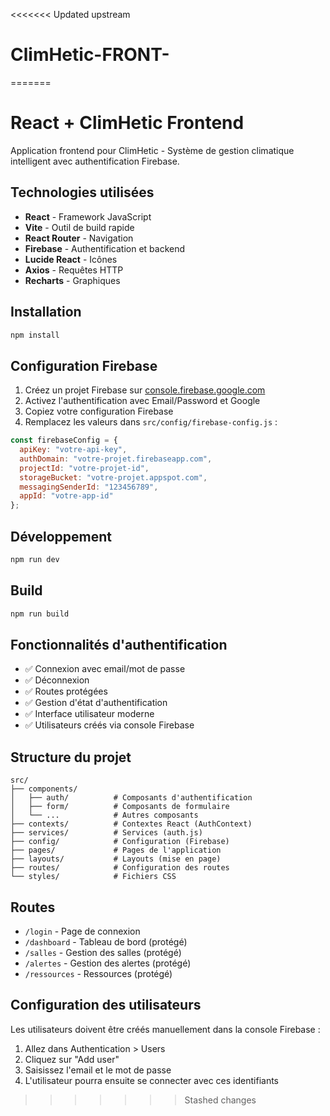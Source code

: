 <<<<<<< Updated upstream
# ClimHetic-FRONT-
=======
# React + ClimHetic Frontend

Application frontend pour ClimHetic - Système de gestion climatique intelligent avec authentification Firebase.

## Technologies utilisées

- **React** - Framework JavaScript
- **Vite** - Outil de build rapide
- **React Router** - Navigation
- **Firebase** - Authentification et backend
- **Lucide React** - Icônes
- **Axios** - Requêtes HTTP
- **Recharts** - Graphiques

## Installation

```bash
npm install
```

## Configuration Firebase

1. Créez un projet Firebase sur [console.firebase.google.com](https://console.firebase.google.com)
2. Activez l'authentification avec Email/Password et Google
3. Copiez votre configuration Firebase
4. Remplacez les valeurs dans `src/config/firebase-config.js` :

```javascript
const firebaseConfig = {
  apiKey: "votre-api-key",
  authDomain: "votre-projet.firebaseapp.com",
  projectId: "votre-projet-id",
  storageBucket: "votre-projet.appspot.com",
  messagingSenderId: "123456789",
  appId: "votre-app-id"
};
```

## Développement

```bash
npm run dev
```

## Build

```bash
npm run build
```

## Fonctionnalités d'authentification

- ✅ Connexion avec email/mot de passe
- ✅ Déconnexion
- ✅ Routes protégées
- ✅ Gestion d'état d'authentification
- ✅ Interface utilisateur moderne
- ✅ Utilisateurs créés via console Firebase

## Structure du projet

```
src/
├── components/
│   ├── auth/          # Composants d'authentification
│   ├── form/          # Composants de formulaire
│   └── ...            # Autres composants
├── contexts/          # Contextes React (AuthContext)
├── services/          # Services (auth.js)
├── config/            # Configuration (Firebase)
├── pages/             # Pages de l'application
├── layouts/           # Layouts (mise en page)
├── routes/            # Configuration des routes
└── styles/            # Fichiers CSS
```

## Routes

- `/login` - Page de connexion
- `/dashboard` - Tableau de bord (protégé)
- `/salles` - Gestion des salles (protégé)
- `/alertes` - Gestion des alertes (protégé)
- `/ressources` - Ressources (protégé)

## Configuration des utilisateurs

Les utilisateurs doivent être créés manuellement dans la console Firebase :
1. Allez dans Authentication > Users
2. Cliquez sur "Add user"
3. Saisissez l'email et le mot de passe
4. L'utilisateur pourra ensuite se connecter avec ces identifiants
>>>>>>> Stashed changes
